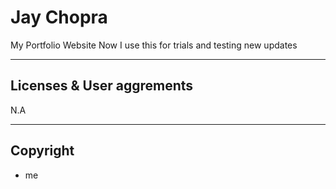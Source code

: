# Jay Chopra
My Portfolio Website
Now I use this for trials and testing new updates

---

## Licenses & User aggrements
N.A

---

## Copyright
- me
